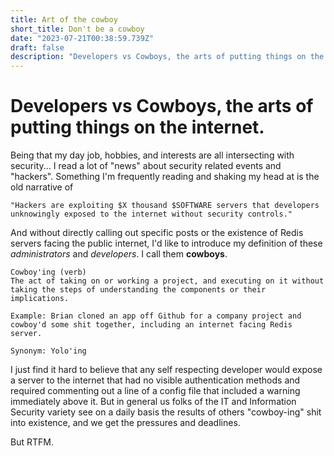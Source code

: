 ```yaml
---
title: Art of the cowboy
short_title: Don't be a cowboy
date: "2023-07-21T00:38:59.739Z"
draft: false
description: "Developers vs Cowboys, the arts of putting things on the internet."
---
```


# Developers vs Cowboys, the arts of putting things on the internet.

Being that my day job, hobbies, and interests are all intersecting with security... I read a lot of "news" about security related events and "hackers". Something I'm frequently reading and shaking my head at is the old narrative of 
```text
"Hackers are exploiting $X thousand $SOFTWARE servers that developers unknowingly exposed to the internet without security controls."
```
And without directly calling out specific posts or the existence of Redis servers facing the public internet, I'd like to introduce my definition of these _administrators_ and _developers_. I call them **cowboys**.
```text
Cowboy'ing (verb)
The act of taking on or working a project, and executing on it without taking the steps of understanding the components or their implications.

Example: Brian cloned an app off Github for a company project and cowboy'd some shit together, including an internet facing Redis server.

Synonym: Yolo'ing
```

I just find it hard to believe that any self respecting developer would expose a server to the internet that had no visible authentication methods and required commenting out a line of a config file that included a warning immediately above it. But in general us folks of the IT and Information Security variety see on a daily basis the results of others "cowboy-ing" shit into existence, and we get the pressures and deadlines. 

But RTFM.
